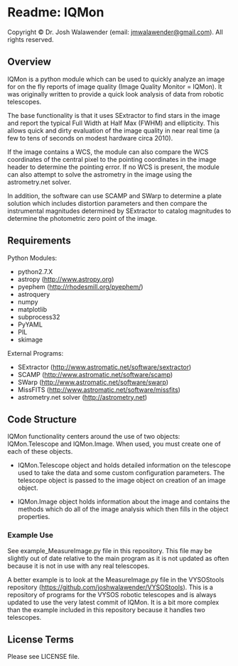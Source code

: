 # Readme: IQMon

Copyright © Dr. Josh Walawender (email: jmwalawender@gmail.com). All rights reserved.


## Overview

IQMon is a python module which can be used to quickly analyze an image for on the fly reports of image quality (Image Quality Monitor = IQMon).  It was originally written to provide a quick look analysis of data from robotic telescopes.

The base functionality is that it uses SExtractor to find stars in the image and report the typical Full Width at Half Max (FWHM) and ellipticity.  This allows quick and dirty evaluation of the image quality in near real time (a few to tens of seconds on modest hardware circa 2010).

If the image contains a WCS, the module can also compare the WCS coordinates of the central pixel to the pointing coordinates in the image header to determine the pointing error.  If no WCS is present, the module can also attempt to solve the astrometry in the image using the astrometry.net solver.  

In addition, the software can use SCAMP and SWarp to determine a plate solution which includes distortion parameters and then compare the instrumental magnitudes determined by SExtractor to catalog magnitudes to determine the photometric zero point of the image.


## Requirements

Python Modules:

* python2.7.X
* astropy (<http://www.astropy.org>)
* pyephem (<http://rhodesmill.org/pyephem/>)
* astroquery
* numpy
* matplotlib
* subprocess32
* PyYAML
* PIL
* skimage

External Programs:

* SExtractor (<http://www.astromatic.net/software/sextractor>)
* SCAMP (<http://www.astromatic.net/software/scamp>)
* SWarp (<http://www.astromatic.net/software/swarp>)
* MissFITS (<http://www.astromatic.net/software/missfits>)
* astrometry.net solver (<http://astrometry.net>)


## Code Structure

IQMon functionality centers around the use of two objects:  IQMon.Telescope and IQMon.Image.  When used, you must create one of each of these objects.

* IQMon.Telescope object and holds detailed information on the telescope used to take the data and some custom configuration parameters.  The telescope object is passed to the image object on creation of an image object.

* IQMon.Image object holds information about the image and contains the methods which do all of the image analysis which then fills in the object properties.


### Example Use

See example_MeasureImage.py file in this repository.  This file may be slightly out of date relative to the main program as it is not updated as often because it is not in use with any real telescopes.

A better example is to look at the MeasureImage.py file in the VYSOStools repository (<https://github.com/joshwalawender/VYSOStools>).  This is a repository of programs for the VYSOS robotic telescopes and is always updated to use the very latest commit of IQMon.  It is a bit more complex than the example included in this repository because it handles two telescopes.


## License Terms

Please see LICENSE file.
